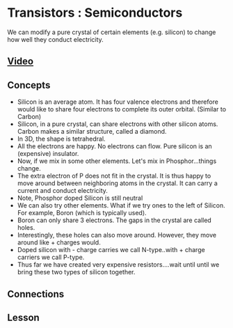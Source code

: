 # Transistors : Semiconductors
We can modify a pure crystal of certain elements (e.g. silicon) to change how well they conduct electricity.

## [Video](https://vimeo.com/1032460818)

## Concepts
- Silicon is an average atom. It has four valence electrons and therefore would like to share four electrons to complete its outer orbital. (Similar to Carbon)
- Silicon, in a pure crystal, can share electrons with other silicon atoms. Carbon makes a similar structure, called a diamond.
- In 3D, the shape is tetrahedral.
- All the electrons are happy. No electrons can flow. Pure silicon is an (expensive) insulator.
- Now, if we mix in some other elements. Let's mix in Phosphor...things change.
- The extra electron of P does not fit in the crystal. It is thus happy to move around between neighboring atoms in the crystal. It can carry a current and conduct electricity.
- Note, Phosphor doped Silicon is still neutral
- We can also try other elements. What if we try ones to the left of Silicon. For example, Boron (which is typically used).
- Boron can only share 3 electrons. The gaps in the crystal are called holes.
- Interestingly, these holes can also move around. However, they move around like + charges would.
- Doped silicon with - charge carries we call N-type..with + charge carriers we call P-type.
- Thus far we have created very expensive resistors....wait until until we bring these two types of silicon together.

## Connections

## Lesson
